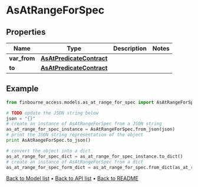 # AsAtRangeForSpec


## Properties
Name | Type | Description | Notes
------------ | ------------- | ------------- | -------------
**var_from** | [**AsAtPredicateContract**](AsAtPredicateContract.md) |  | 
**to** | [**AsAtPredicateContract**](AsAtPredicateContract.md) |  | 

## Example

```python
from finbourne_access.models.as_at_range_for_spec import AsAtRangeForSpec

# TODO update the JSON string below
json = "{}"
# create an instance of AsAtRangeForSpec from a JSON string
as_at_range_for_spec_instance = AsAtRangeForSpec.from_json(json)
# print the JSON string representation of the object
print AsAtRangeForSpec.to_json()

# convert the object into a dict
as_at_range_for_spec_dict = as_at_range_for_spec_instance.to_dict()
# create an instance of AsAtRangeForSpec from a dict
as_at_range_for_spec_form_dict = as_at_range_for_spec.from_dict(as_at_range_for_spec_dict)
```
[Back to Model list](../README.md#documentation-for-models) &#8226; [Back to API list](../README.md#documentation-for-api-endpoints) &#8226; [Back to README](../README.md)


